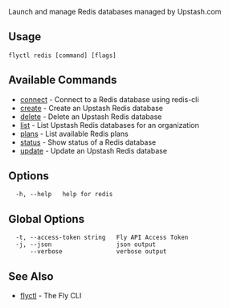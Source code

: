 Launch and manage Redis databases managed by Upstash.com

## Usage
~~~
flyctl redis [command] [flags]
~~~

## Available Commands
* [connect](/docs/flyctl/redis-connect/)	 - Connect to a Redis database using redis-cli
* [create](/docs/flyctl/redis-create/)	 - Create an Upstash Redis database
* [delete](/docs/flyctl/redis-delete/)	 - Delete an Upstash Redis database
* [list](/docs/flyctl/redis-list/)	 - List Upstash Redis databases for an organization
* [plans](/docs/flyctl/redis-plans/)	 - List available Redis plans
* [status](/docs/flyctl/redis-status/)	 - Show status of a Redis database
* [update](/docs/flyctl/redis-update/)	 - Update an Upstash Redis database

## Options

~~~
  -h, --help   help for redis
~~~

## Global Options

~~~
  -t, --access-token string   Fly API Access Token
  -j, --json                  json output
      --verbose               verbose output
~~~

## See Also

* [flyctl](/docs/flyctl/help/)	 - The Fly CLI

